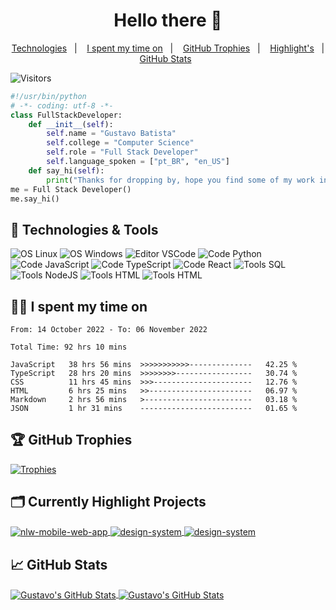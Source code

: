 <h1 align="center"> Hello there 👋 </h1>

<p align="center">
  <a href="#-technologies--tools">Technologies</a>&nbsp;&nbsp;&nbsp;|&nbsp;&nbsp;&nbsp;
  <a href="#-i-spent-my-time-on">I spent my time on</a>&nbsp;&nbsp;&nbsp;|&nbsp;&nbsp;&nbsp;
  <a href="#-github-trophies">GitHub Trophies</a>&nbsp;&nbsp;&nbsp;|&nbsp;&nbsp;&nbsp;
  <a href="#%EF%B8%8F-currently-highlight-projects">Highlight's</a>&nbsp;&nbsp;&nbsp;|&nbsp;&nbsp;&nbsp;
  <a href="#-github-stats">GitHub Stats</a>&nbsp;&nbsp;&nbsp;&nbsp;&nbsp;&nbsp;</a>
</p>

![Visitors](https://visitor-badge.laobi.icu/badge?page_id=gustavohdab)

```python
#!/usr/bin/python
# -*- coding: utf-8 -*-
class FullStackDeveloper:
    def __init__(self):
        self.name = "Gustavo Batista"
        self.college = "Computer Science"
        self.role = "Full Stack Developer"
        self.language_spoken = ["pt_BR", "en_US"]
    def say_hi(self):
        print("Thanks for dropping by, hope you find some of my work interesting.")
me = Full Stack Developer()
me.say_hi()
```
<!-- ## 📝 Pages

- Portfolio: work in progress.
- Connect with me in LinkedIn: https://www.linkedin.com/in/gustavo-h-batista/ -->

## 🔧 Technologies & Tools

![OS Linux](https://img.shields.io/badge/OS-Linux-informational?style=flat&logo=linux&logoColor=white&color=6aa6f8)
![OS Windows](https://img.shields.io/badge/OS-Windows-informational?style=flat&logo=windows&logoColor=white&color=6aa6f8)
![Editor VSCode](https://img.shields.io/badge/Editor-VS_Code-informational?style=flat&logo=visual-studio-code&logoColor=white&color=6aa6f8)
![Code Python](https://img.shields.io/badge/Code-Python-informational?style=flat&logo=python&logoColor=white&color=6aa6f8)
![Code JavaScript](https://img.shields.io/badge/Code-JavaScript-informational?style=flat&logo=javascript&logoColor=white&color=6aa6f8)
![Code TypeScript](https://img.shields.io/badge/Code-TypeScript-informational?style=flat&logo=typescript&logoColor=white&color=6aa6f8)
![Code React](https://img.shields.io/badge/Code-React-informational?style=flat&logo=react&logoColor=white&color=6aa6f8)
![Tools SQL](https://img.shields.io/badge/Tools-SQL-informational?style=flat&logo=sql&logoColor=white&color=6aa6f8)
![Tools NodeJS](https://img.shields.io/badge/Tools-NodeJS-informational?style=flat&logo=nodejs&logoColor=white&color=6aa6f8)
![Tools HTML](https://img.shields.io/badge/Tools-HTML-informational?style=flat&logo=html&logoColor=white&color=6aa6f8)
![Tools HTML](https://img.shields.io/badge/Tools-CSS-informational?style=flat&logo=css&logoColor=white&color=6aa6f8)

## 👨‍💻 I spent my time on

<!--START_SECTION:waka-->

```text
From: 14 October 2022 - To: 06 November 2022

Total Time: 92 hrs 10 mins

JavaScript   38 hrs 56 mins  >>>>>>>>>>>--------------   42.25 %
TypeScript   28 hrs 20 mins  >>>>>>>>-----------------   30.74 %
CSS          11 hrs 45 mins  >>>----------------------   12.76 %
HTML         6 hrs 25 mins   >>-----------------------   06.97 %
Markdown     2 hrs 56 mins   >------------------------   03.18 %
JSON         1 hr 31 mins    -------------------------   01.65 %
```

<!--END_SECTION:waka-->

## 🏆 GitHub Trophies

[![Trophies](https://github-profile-trophy.vercel.app/?username=gustavohdab&theme=nord&column=7)](https://github.com/ryo-ma/github-profile-trophy)
  
## 🗂️ Currently Highlight Projects

<a href="https://github.com/gustavohdab/Nlw-e-sports-web-and-mobile-app">
  <img align="center" src="https://github-readme-stats.vercel.app/api/pin/?username=gustavohdab&repo=Nlw-e-sports-web-and-mobile-app&show_icons=true&line_height=27&title_color=6aa6f8&text_color=8a919a&icon_color=6aa6f8&bg_color=22272e" alt="nlw-mobile-web-app" />
</a>

<a href="https://github.com/gustavohdab/ignite-lab-design-system">
  <img align="center" src="https://github-readme-stats.vercel.app/api/pin/?username=gustavohdab&repo=ignite-lab-design-system&show_icons=true&line_height=27&title_color=6aa6f8&text_color=8a919a&icon_color=6aa6f8&bg_color=22272e" alt="design-system" />
</a>

<a href="https://github.com/gustavohdab/challenge-focustimer-v2">
  <img align="center" src="https://github-readme-stats.vercel.app/api/pin/?username=gustavohdab&repo=challenge-focustimer-v2&show_icons=true&line_height=27&title_color=6aa6f8&text_color=8a919a&icon_color=6aa6f8&bg_color=22272e" alt="design-system" />
</a>

## &#x1f4c8; GitHub Stats

<a href="https://github.com/gustavohdab">
  <img align="center" src="https://github-readme-stats.vercel.app/api/top-langs/?username=gustavohdab&hide=c%2B%2B,c,matlab,assembly&title_color=6aa6f8&text_color=8a919a&icon_color=6aa6f8&bg_color=22272e" alt="Gustavo's GitHub Stats" />
</a>
<a href="https://github.com/gustavohdab">
  <img align="center" src="https://github-readme-stats.vercel.app/api?username=gustavohdab&show_icons=true&line_height=27&count_private=true&title_color=6aa6f8&text_color=8a919a&icon_color=6aa6f8&bg_color=22272e" alt="Gustavo's GitHub Stats" />
</a>
